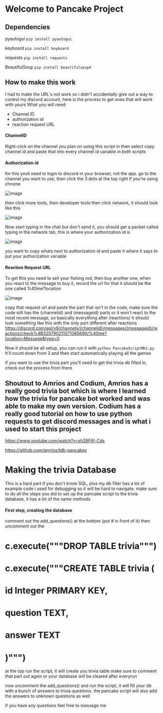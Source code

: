 # Welcome to Pancake Project
## Dependencies
pyautogui
``pip install pyautogui``

keyboard
``pip install keyboard``

requests
``pip install requests``

BeautifulSoup
``pip install beautifulsoup4``

## How to make this work
I had to make the URL's not work so i didn't accidentally give out a way to control my discord account, here is the process to get ones that will work with yours
What you will need:
- Channel ID
- authorization id
- reaction request URL

#### ChannelID
Right-click on the channel you plan on using this script in then select copy channel id and paste that into every channel id variable in both scripts

#### Authorization id
for this youll need to login to discord in your browser, not the app. go to the channel you want to use, then click the 3 dots at the top right if you're using chrome

![image](https://github.com/MrWizard27/CodingProjects/assets/130387713/a09e3126-fe26-4afd-b434-133fc6dfd6c0)

then click more tools, then developer tools
then click network, it should look like this

![image](https://github.com/MrWizard27/CodingProjects/assets/130387713/6ee7f1a1-4e8e-49ee-bcd3-dc530e4e5603)

Now start typing in the chat but don't send it, you should get a packet called typing in the network tab, this is where your authorization id is

![image](https://github.com/MrWizard27/CodingProjects/assets/130387713/5276cbec-5ce6-4994-b826-18c41218e5d8)

you want to copy whats next to authorization id and paste it where it says to put your authorization variable

#### Reaction Request URL
To get this you need to sell your fishing rod, then buy another one, when you react to the message to buy it, record the url for that 
it should be the one called %40me?location

![image](https://github.com/MrWizard27/CodingProjects/assets/130387713/d5f8206a-f885-4b32-81c8-d8a287e3366a)

copy that request url and paste the part that isn't in the code, make sure the code still has the {channelid} and {messageid} parts or it won't react to the most recent message, so basically everything after /reactions/
it should look something like this with the only part different after reactions
https://discord.com/api/v9/channels/{channelid}/messages/{messageid}/reactions/check%4B320790211071085690/%40me?location=Message&type=0

Now it should be all setup, you can run it with ``python PancakeScriptMK1.py`` It'll count down from 3 and then start automatically playing all the games

if you want to use the trivia part you'll need to get the trivia db filled in, check out the process from there

## Shoutout to Amrios and Codium, Amrios has a really good trivia bot which is where I learned how the trivia for pancake bot worked and was able to make my own version. Codium has a really good tutorial on how to use python requests to get discord messages and is what i used to start this project

https://www.youtube.com/watch?v=xh28F6f-Cds

https://github.com/amrios/tdb-pancakes

# Making the trivia Database

This is a hard part if you don't know SQL, plus my db filler has a lot of example code i used for debugging so it will be hard to navigate.
make sure to do all the steps you did to set up the pancake script to the trivia database, it has a lot of the same methods

#### First step, creating the database

comment out the add_questions() at the bottom (put # in front of it)
then uncomment out the
# c.execute("""DROP TABLE trivia""")
# c.execute("""CREATE TABLE trivia  (
#             id Integer PRIMARY KEY,
#             question TEXT,
#             answer TEXT
#             )""")
at the top
run the script, it will create you trivia table
make sure to comment that part out again or your database will be cleared after everyrun

now uncomment the add_questions() and run the script, it will fill your db with a bunch of answers to trivia questions. the pancake script will also add the answers to unknown questions as well

if you have any questions feel free to message me
